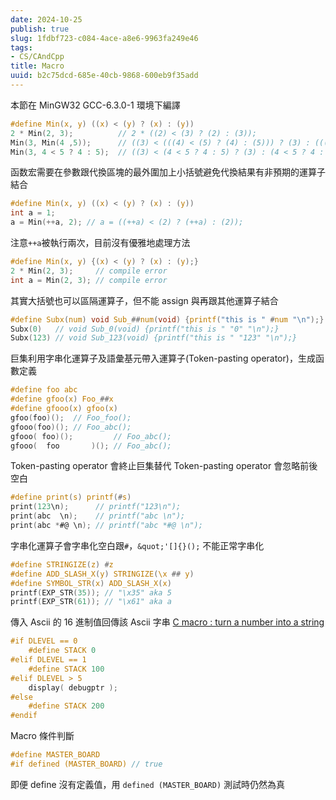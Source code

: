 ```yaml
---
date: 2024-10-25
publish: true
slug: 1fdbf723-c084-4ace-a8e6-9963fa249e46
tags:
- CS/CAndCpp
title: Macro
uuid: b2c75dcd-685e-40cb-9868-600eb9f35add
---
```

本節在 MinGW32 GCC-6.3.0-1 環境下編譯

```c
#define Min(x, y) ((x) < (y) ? (x) : (y))
2 * Min(2, 3);          // 2 * ((2) < (3) ? (2) : (3));
Min(3, Min(4 ,5));      // ((3) < (((4) < (5) ? (4) : (5))) ? (3) : (((4) < (5) ? (4) : (5))));
Min(3, 4 < 5 ? 4 : 5);  // ((3) < (4 < 5 ? 4 : 5) ? (3) : (4 < 5 ? 4 : 5))
```

函数宏需要在參數跟代換區塊的最外圍加上小括號避免代換結果有非預期的運算子結合

```c
#define Min(x, y) ((x) < (y) ? (x) : (y))
int a = 1;
a = Min(++a, 2); // a = ((++a) < (2) ? (++a) : (2));
```

注意`++a`被執行兩次，目前沒有優雅地處理方法

```c
#define Min(x, y) {(x) < (y) ? (x) : (y);}
2 * Min(2, 3);     // compile error
int a = Min(2, 3); // compile error
```

其實大括號也可以區隔運算子，但不能 assign 與再跟其他運算子結合

```c
#define Subx(num) void Sub_##num(void) {printf("this is " #num "\n");}
Subx(0)   // void Sub_0(void) {printf("this is " "0" "\n");}
Subx(123) // void Sub_123(void) {printf("this is " "123" "\n");}
```

巨集利用字串化運算子及語彙基元帶入運算子(Token-pasting operator)，生成函數定義

```c
#define foo abc
#define gfoo(x) Foo_##x
#define gfooo(x) gfoo(x)
gfoo(foo)();  // Foo_foo();
gfooo(foo)(); // Foo_abc();
gfooo( foo)();         // Foo_abc();
gfooo(  foo       )(); // Foo_abc();
```

Token-pasting operator 會終止巨集替代
Token-pasting operator 會忽略前後空白

```c
#define print(s) printf(#s)
print(123\n);      // printf("123\n");
print(abc  \n);    // printf("abc \n");
print(abc *#@ \n); // printf("abc *#@ \n");
```

字串化運算子會字串化空白跟`#`，`&quot;'[]{}();` 不能正常字串化

```c
#define STRINGIZE(z) #z
#define ADD_SLASH_X(y) STRINGIZE(\x ## y)
#define SYMBOL_STR(x) ADD_SLASH_X(x)
printf(EXP_STR(35)); // "\x35" aka 5
printf(EXP_STR(61)); // "\x61" aka a
```

傳入 Ascii 的 16 進制值回傳該 Ascii 字串
[C macro : turn a number into a string](https://stackoverflow.com/questions/1595544/c-macro-turn-a-number-into-a-string)

```c
#if DLEVEL == 0
    #define STACK 0
#elif DLEVEL == 1
    #define STACK 100
#elif DLEVEL > 5
    display( debugptr );
#else
    #define STACK 200
#endif
```

Macro 條件判斷

```c
#define MASTER_BOARD
#if defined (MASTER_BOARD) // true
```

即便 define 沒有定義值，用 `defined (MASTER_BOARD)` 測試時仍然為真
